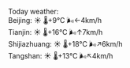 Today weather:  
Beijing: ☀️   🌡️+9°C 🌬️←4km/h  
Tianjin: ☀️   🌡️+16°C 🌬️↑7km/h  
Shijiazhuang: ☀️   🌡️+18°C 🌬️↗6km/h  
Tangshan: ☀️   🌡️+13°C 🌬️↖4km/h  
